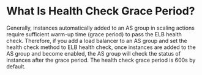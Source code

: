 # What Is Health Check Grace Period?<a name="EN-US_TOPIC_0141570909"></a>

Generally, instances automatically added to an AS group in scaling actions require sufficient warm-up time \(grace period\) to pass the ELB health check. Therefore, if you add a load balancer to an AS group and set the health check method to ELB health check, once instances are added to the AS group and become enabled, the AS group will check the status of instances after the grace period. The health check grace period is 600s by default.

